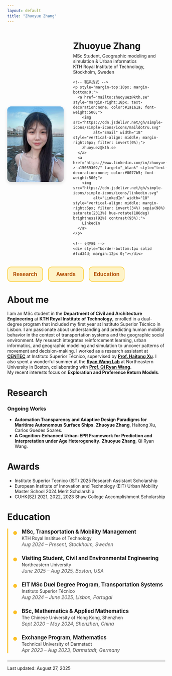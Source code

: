 ```yaml
---
layout: default
title: "Zhuoyue Zhang"
---
```


<div style="display:flex; align-items:center; gap:30px;">

  <!-- 左边头像 -->
  <img src="/assets/img/IMG_8112.jpeg" alt="Zhuoyue Zhang" width="180" style="border-radius:12px; box-shadow:0 4px 12px rgba(0,0,0,.12);">

  <!-- 右边文字 -->
  <div>
    <h1 style="margin-bottom:6px;">Zhuoyue Zhang</h1>
    <p style="margin:0;">MSc Student, Geographic modeling and simulation & Urban informatics<br>
    KTH Royal Institute of Technology, Stockholm, Sweden</p> 

    <!-- 联系方式 -->
    <p style="margin-top:10px; margin-bottom:0;">
      <a href="mailto:zhuoyuez@kth.se" style="margin-right:18px; text-decoration:none; color:#1a1a1a; font-weight:500;">
        <img src="https://cdn.jsdelivr.net/gh/simple-icons/simple-icons/icons/maildotru.svg"
             alt="Email" width="18" style="vertical-align: middle; margin-right:6px; filter: invert(0%);">
        zhuoyuez@kth.se
      </a>
      <a href="https://www.linkedin.com/in/zhuoyue-z-a15059302/" target="_blank" style="text-decoration:none; color:#0077b5; font-weight:500;">
        <img src="https://cdn.jsdelivr.net/gh/simple-icons/simple-icons/icons/linkedin.svg"
             alt="LinkedIn" width="18" style="vertical-align: middle; margin-right:6px; filter: invert(34%) sepia(98%) saturate(2313%) hue-rotate(186deg) brightness(92%) contrast(95%);">
        LinkedIn
      </a>
    </p>

    <!-- 分割线 -->
    <div style="border-bottom:1px solid #fcd34d; margin:12px 0;"></div>
  </div>

</div>

<!-- Nav -->
<style>
  .navbar{
    display:grid;
    grid-template-columns: repeat(4, minmax(0,1fr)); /* 四个按钮均分整行 */
    gap:16px;
    margin:20px 0 28px;
  }
  .navbar a{
    display:block;
    text-align:center;
    padding:14px 0;
    border:2px solid #fcd34d;       /* 金黄描边 */
    border-radius:12px;
    background:#fef3c7;              /* 浅黄底 */
    color:#b45309 !important;        /* 深琥珀字色 */
    text-decoration:none !important; /* 去掉下划线 */
    font-weight:700;
    font-size:1.05rem;
    line-height:1;
    transition:all .2s ease;
  }
  .navbar a:hover{
    background:#fde68a;
    transform:translateY(-2px);
    box-shadow:0 4px 12px rgba(249,115,22,.15);
  }
  /* 小屏自适应：手机上两列 */
  @media (max-width: 640px){
    .navbar{ grid-template-columns: repeat(2, minmax(0,1fr)); }
  }
</style>

<div class="navbar">
  <a href="#research">Research</a>
  <a href="#awards">Awards</a>
  <a href="#education">Education</a>
</div>

# About me
I am an MSc student in the **Department of Civil and Architecture Engineering** at **KTH Royal Institute of Technology**, enrolled in a dual-degree program that included my first year at Instituto Superior Técnico in Lisbon.
I am passionate about understanding and predicting human mobility behavior in the context of transportation systems and the geographic social environment. My research integrates reinforcement learning, urban informatics, and geographic modeling and simulation to uncover patterns of movement and decision-making. I worked as a research assistant at [**CENTEC**](http://www.centec.tecnico.ulisboa.pt/en/index.aspx) at Instituto Superior Técnico, supervised by [**Prof. Haitong Xu**](https://scholar.google.com/citations?user=zrsb6awAAAAJ&hl=en). I also spent a wonderful summer at the [**Ryan Wang Lab**](https://sites.google.com/view/uirlab/home?authuser=0) at Northeastern University in Boston, collaborating with [**Prof. Qi Ryan Wang**](https://coe.northeastern.edu/people/wang-qi/).  
My recent interests focus on **Exploration and Preference Return Models**. 

# Research

### Ongoing Works
- **Automation Transparency and Adaptive Design Paradigms for Maritime Autonomous Surface Ships**.
  **Zhuoyue Zhang**, Haitong Xu, Carlos Guedes Soares.
- **A Cognition-Enhanced Urban-EPR Framework for Prediction and Interpretation under Age Heterogeneity**. 
  **Zhuoyue Zhang**, Qi Ryan Wang.

# Awards
- Institute Superior Tecnico (IST) 2025 Research Assistant Scholarship
- European Institute of Innovation and Technology (EIT) Urban Mobility Master School 2024 Merit Scholarship
- CUHK(SZ) 2021, 2022, 2023 Shaw College Accomplishment Scholarship

# Education

<style>
  .edu-timeline {
    margin: 20px 0;
    padding-left: 25px;
    border-left: 3px solid #fbbf24; /* 金黄色竖线 */
  }
  .edu-item {
    position: relative;
    margin-bottom: 24px;
    padding-left: 18px;
  }
  .edu-item::before {
    content: "";
    position: absolute;
    left: -11px;
    top: 6px;
    width: 12px;
    height: 12px;
    background: #fbbf24;
    border-radius: 50%;
    border: 2px solid #fff;
  }
  .edu-degree {
    font-weight: 700;
    font-size: 1.05rem;
    margin-bottom: 2px;
  }
  .edu-school {
    color: #333;
    margin-bottom: 2px;
  }
  .edu-dates {
    font-style: italic;
    color: #555;
    font-size: 0.95rem;
  }
</style>

<div class="edu-timeline">

  <div class="edu-item">
    <div class="edu-degree">MSc, Transportation &amp; Mobility Management</div>
    <div class="edu-school">KTH Royal Insititue of Technology</div>
    <div class="edu-dates">Aug 2024 – Present, Stockholm, Sweden</div>
  </div>

  <div class="edu-item">
    <div class="edu-degree">Visiting Student, Civil and Environmental Engineering</div>
    <div class="edu-school">Northeastern University</div>
    <div class="edu-dates">June 2025 – Aug 2025, Boston, USA</div>
  </div>

  <div class="edu-item">
    <div class="edu-degree">EIT MSc Duel Degree Program, Transportation Systems</div>
    <div class="edu-school">Instituto Superior Técnico</div>
    <div class="edu-dates">Aug 2024 – June 2025, Lisbon, Portugal</div>
  </div>

  <div class="edu-item">
    <div class="edu-degree">BSc, Mathematics &amp; Applied Mathematics</div>
    <div class="edu-school">The Chinese University of Hong Kong, Shenzhen</div>
    <div class="edu-dates">Sept 2020 – May 2024, Shenzhen, China</div>
  </div>

  <div class="edu-item">
    <div class="edu-degree">Exchange Program, Mathematics</div>
    <div class="edu-school">Technical University of Darmstadt</div>
    <div class="edu-dates">Apr 2023 – Aug 2023, Darmstadt, Germany</div>
  </div>

</div>



<hr>
<div class="small">Last updated: August 27, 2025</div>
